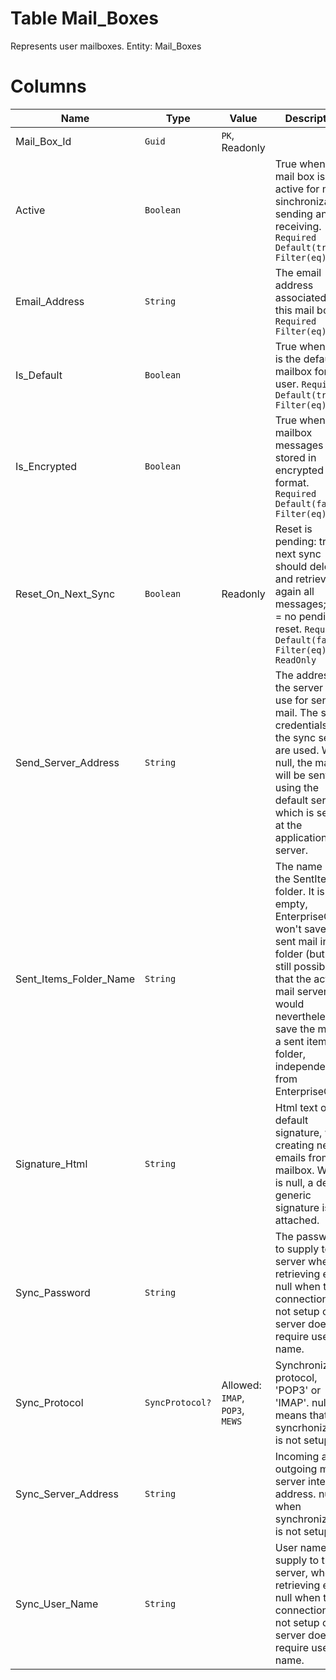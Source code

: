 # Table Mail_Boxes

Represents user mailboxes. Entity: Mail_Boxes

# Columns

| Name | Type | Value | Description |
| - | - | - | --- |
|Mail_Box_Id|`Guid`|`PK`, Readonly||
|Active|`Boolean`||True when the mail box is active for mail sinchronization, sending and receiving. `Required` `Default(true)` `Filter(eq)` |
|Email_Address|`String`||The email address associated with this mail box. `Required` `Filter(eq)` |
|Is_Default|`Boolean`||True when this is the default mailbox for the user. `Required` `Default(true)` `Filter(eq)` |
|Is_Encrypted|`Boolean`||True when the mailbox messages are stored in encrypted format. `Required` `Default(false)` `Filter(eq)` |
|Reset_On_Next_Sync|`Boolean`|Readonly|Reset is pending: true = next sync should delete and retrieve again all messages; false = no pending reset. `Required` `Default(false)` `Filter(eq)` `ReadOnly` |
|Send_Server_Address|`String`||The address of the server to use for sending mail. The same credentials as the sync server are used. When null, the mail will be sent using the default server, which is setup at the application server. |
|Sent_Items_Folder_Name|`String`||The name of the SentItems folder. It is left empty, EnterpriseOne won't save the sent mail in any folder (but it is still possible that the actual mail server would nevertheless save the mail in a sent items folder, independently from EnterpriseOne). |
|Signature_Html|`String`||Html text of the default signature, when creating new emails from this mailbox. When is null, a default generic signature is attached. |
|Sync_Password|`String`||The password to supply to the server when retrieving email. null when the connection is not setup or the server does not require user name. |
|Sync_Protocol|`SyncProtocol?`|Allowed: `IMAP`, `POP3`, `MEWS`|Synchronization protocol, 'POP3' or 'IMAP'. null means that syncrhonization is not setup. |
|Sync_Server_Address|`String`||Incoming and outgoing mail server internet address. null when synchronization is not setup. |
|Sync_User_Name|`String`||User name to supply to the server, when retrieving email. null when the connection is not setup or the server does not require user name. |
